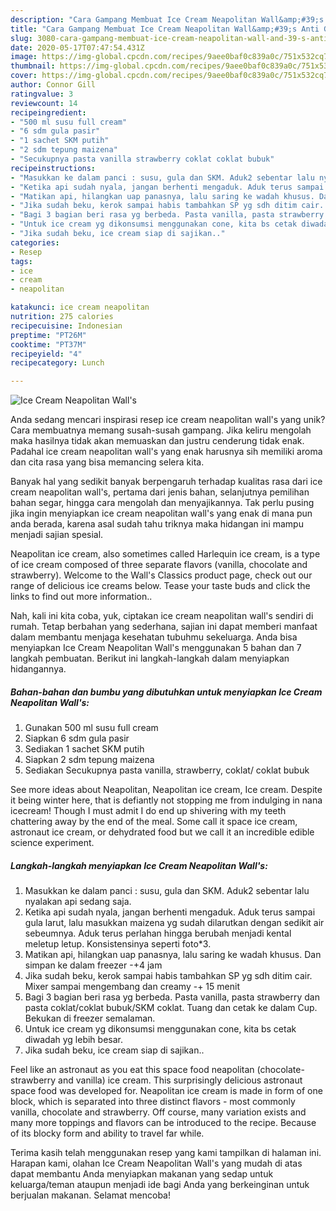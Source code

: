 ```yaml
---
description: "Cara Gampang Membuat Ice Cream Neapolitan Wall&amp;#39;s Anti Gagal"
title: "Cara Gampang Membuat Ice Cream Neapolitan Wall&amp;#39;s Anti Gagal"
slug: 3080-cara-gampang-membuat-ice-cream-neapolitan-wall-and-39-s-anti-gagal
date: 2020-05-17T07:47:54.431Z
image: https://img-global.cpcdn.com/recipes/9aee0baf0c839a0c/751x532cq70/ice-cream-neapolitan-walls-foto-resep-utama.jpg
thumbnail: https://img-global.cpcdn.com/recipes/9aee0baf0c839a0c/751x532cq70/ice-cream-neapolitan-walls-foto-resep-utama.jpg
cover: https://img-global.cpcdn.com/recipes/9aee0baf0c839a0c/751x532cq70/ice-cream-neapolitan-walls-foto-resep-utama.jpg
author: Connor Gill
ratingvalue: 3
reviewcount: 14
recipeingredient:
- "500 ml susu full cream"
- "6 sdm gula pasir"
- "1 sachet SKM putih"
- "2 sdm tepung maizena"
- "Secukupnya pasta vanilla strawberry coklat coklat bubuk"
recipeinstructions:
- "Masukkan ke dalam panci : susu, gula dan SKM. Aduk2 sebentar lalu nyalakan api sedang saja."
- "Ketika api sudah nyala, jangan berhenti mengaduk. Aduk terus sampai gula larut, lalu masukkan maizena yg sudah dilarutkan dengan sedikit air sebeumnya. Aduk terus perlahan hingga berubah menjadi kental meletup letup. Konsistensinya seperti foto*3."
- "Matikan api, hilangkan uap panasnya, lalu saring ke wadah khusus. Dan simpan ke dalam freezer -+4 jam"
- "Jika sudah beku, kerok sampai habis tambahkan SP yg sdh ditim cair. Mixer sampai mengembang dan creamy -+ 15 menit"
- "Bagi 3 bagian beri rasa yg berbeda. Pasta vanilla, pasta strawberry dan pasta coklat/coklat bubuk/SKM coklat. Tuang dan cetak ke dalam Cup. Bekukan di freezer semalaman."
- "Untuk ice cream yg dikonsumsi menggunakan cone, kita bs cetak diwadah yg lebih besar."
- "Jika sudah beku, ice cream siap di sajikan.."
categories:
- Resep
tags:
- ice
- cream
- neapolitan

katakunci: ice cream neapolitan 
nutrition: 275 calories
recipecuisine: Indonesian
preptime: "PT26M"
cooktime: "PT37M"
recipeyield: "4"
recipecategory: Lunch

---
```



![Ice Cream Neapolitan Wall&#39;s](https://img-global.cpcdn.com/recipes/9aee0baf0c839a0c/751x532cq70/ice-cream-neapolitan-walls-foto-resep-utama.jpg)

Anda sedang mencari inspirasi resep ice cream neapolitan wall&#39;s yang unik? Cara membuatnya memang susah-susah gampang. Jika keliru mengolah maka hasilnya tidak akan memuaskan dan justru cenderung tidak enak. Padahal ice cream neapolitan wall&#39;s yang enak harusnya sih memiliki aroma dan cita rasa yang bisa memancing selera kita.

Banyak hal yang sedikit banyak berpengaruh terhadap kualitas rasa dari ice cream neapolitan wall&#39;s, pertama dari jenis bahan, selanjutnya pemilihan bahan segar, hingga cara mengolah dan menyajikannya. Tak perlu pusing jika ingin menyiapkan ice cream neapolitan wall&#39;s yang enak di mana pun anda berada, karena asal sudah tahu triknya maka hidangan ini mampu menjadi sajian spesial.

Neapolitan ice cream, also sometimes called Harlequin ice cream, is a type of ice cream composed of three separate flavors (vanilla, chocolate and strawberry). Welcome to the Wall&#39;s Classics product page, check out our range of delicious ice creams below. Tease your taste buds and click the links to find out more information..


Nah, kali ini kita coba, yuk, ciptakan ice cream neapolitan wall&#39;s sendiri di rumah. Tetap berbahan yang sederhana, sajian ini dapat memberi manfaat dalam membantu menjaga kesehatan tubuhmu sekeluarga. Anda bisa menyiapkan Ice Cream Neapolitan Wall&#39;s menggunakan 5 bahan dan 7 langkah pembuatan. Berikut ini langkah-langkah dalam menyiapkan hidangannya.

<!--inarticleads1-->

##### Bahan-bahan dan bumbu yang dibutuhkan untuk menyiapkan Ice Cream Neapolitan Wall&#39;s:

1. Gunakan 500 ml susu full cream
1. Siapkan 6 sdm gula pasir
1. Sediakan 1 sachet SKM putih
1. Siapkan 2 sdm tepung maizena
1. Sediakan Secukupnya pasta vanilla, strawberry, coklat/ coklat bubuk


See more ideas about Neapolitan, Neapolitan ice cream, Ice cream. Despite it being winter here, that is defiantly not stopping me from indulging in nana icecream! Though I must admit I do end up shivering with my teeth chattering away by the end of the meal. Some call it space ice cream, astronaut ice cream, or dehydrated food but we call it an incredible edible science experiment. 

<!--inarticleads2-->

##### Langkah-langkah menyiapkan Ice Cream Neapolitan Wall&#39;s:

1. Masukkan ke dalam panci : susu, gula dan SKM. Aduk2 sebentar lalu nyalakan api sedang saja.
1. Ketika api sudah nyala, jangan berhenti mengaduk. Aduk terus sampai gula larut, lalu masukkan maizena yg sudah dilarutkan dengan sedikit air sebeumnya. Aduk terus perlahan hingga berubah menjadi kental meletup letup. Konsistensinya seperti foto*3.
1. Matikan api, hilangkan uap panasnya, lalu saring ke wadah khusus. Dan simpan ke dalam freezer -+4 jam
1. Jika sudah beku, kerok sampai habis tambahkan SP yg sdh ditim cair. Mixer sampai mengembang dan creamy -+ 15 menit
1. Bagi 3 bagian beri rasa yg berbeda. Pasta vanilla, pasta strawberry dan pasta coklat/coklat bubuk/SKM coklat. Tuang dan cetak ke dalam Cup. Bekukan di freezer semalaman.
1. Untuk ice cream yg dikonsumsi menggunakan cone, kita bs cetak diwadah yg lebih besar.
1. Jika sudah beku, ice cream siap di sajikan..


Feel like an astronaut as you eat this space food neapolitan (chocolate-strawberry and vanilla) ice cream. This surprisingly delicious astronaut space food was developed for. Neapolitan ice cream is made in form of one block, which is separated into three distinct flavors - most commonly vanilla, chocolate and strawberry. Off course, many variation exists and many more toppings and flavors can be introduced to the recipe. Because of its blocky form and ability to travel far while. 

Terima kasih telah menggunakan resep yang kami tampilkan di halaman ini. Harapan kami, olahan Ice Cream Neapolitan Wall&#39;s yang mudah di atas dapat membantu Anda menyiapkan makanan yang sedap untuk keluarga/teman ataupun menjadi ide bagi Anda yang berkeinginan untuk berjualan makanan. Selamat mencoba!
